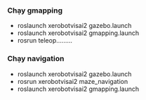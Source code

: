 ### Chạy gmapping 

  - roslaunch xerobotvisai2 gazebo.launch 
  - roslaunch xerobotvisai2 gmapping.launch 
  - rosrun teleop......... 

### Chạy navigation 

  - roslaunch xerobotvisai2 gazebo.launch
  - rosrun xerobotvisai2 maze_navigation
  - roslaunch xerobotvisai2 gmapping.launch 
